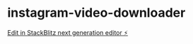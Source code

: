 # instagram-video-downloader

[Edit in StackBlitz next generation editor ⚡️](https://stackblitz.com/~/github.com/aliajaved/sb1-gi2vtzut)
